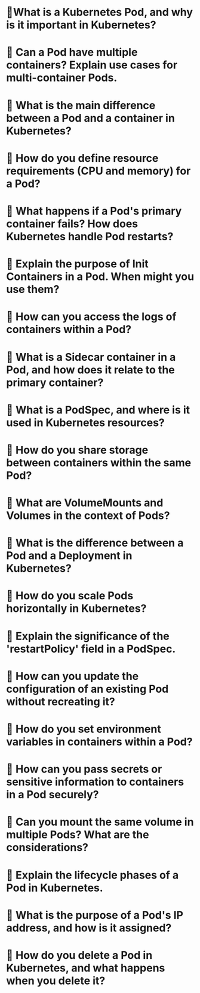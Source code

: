 
# 💠What is a Kubernetes Pod, and why is it important in Kubernetes?
# 💠 Can a Pod have multiple containers? Explain use cases for multi-container Pods.
# 💠 What is the main difference between a Pod and a container in Kubernetes?
# 💠 How do you define resource requirements (CPU and memory) for a Pod?
# 💠 What happens if a Pod's primary container fails? How does Kubernetes handle Pod restarts?
# 💠 Explain the purpose of Init Containers in a Pod. When might you use them?
# 💠 How can you access the logs of containers within a Pod?
# 💠 What is a Sidecar container in a Pod, and how does it relate to the primary container?
# 💠 What is a PodSpec, and where is it used in Kubernetes resources?
# 💠 How do you share storage between containers within the same Pod?
# 💠 What are VolumeMounts and Volumes in the context of Pods?
# 💠 What is the difference between a Pod and a Deployment in Kubernetes?
# 💠 How do you scale Pods horizontally in Kubernetes?
# 💠 Explain the significance of the 'restartPolicy' field in a PodSpec.
# 💠 How can you update the configuration of an existing Pod without recreating it?
# 💠 How do you set environment variables in containers within a Pod?
# 💠 How can you pass secrets or sensitive information to containers in a Pod securely?
# 💠 Can you mount the same volume in multiple Pods? What are the considerations?
# 💠 Explain the lifecycle phases of a Pod in Kubernetes.
# 💠 What is the purpose of a Pod's IP address, and how is it assigned?
# 💠 How do you delete a Pod in Kubernetes, and what happens when you delete it?
